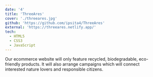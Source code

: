```yaml
---
date: '4'
title: 'ThreeAres'
cover: './threeares.jpg'
github: 'https://github.com/ipsita4/ThreeAres'
external: 'https://threeares.netlify.app/'
tech:
  - HTML5
  - CSS3
  - JavaScript
---
```


Our ecommerce website will only feature recycled, biodegradable, eco-friendly products.
It will also arrange campaigns which will connect interested nature lovers and responsible citizens.
